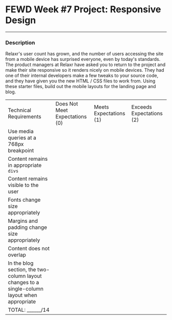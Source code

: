 # FEWD Week #7 Project: Responsive Design

---


### Description


Relaxr's user count has grown, and the number of users accessing the site from a mobile device has surprised everyone, even by today's standards. The product managers at Relaxr have asked you to return to the project and make their site responsive so it renders nicely on mobile devices. They had one of their internal developers make a few tweaks to your source code, and they have given you the new HTML / CSS files to work from. Using these starter files, build out the mobile layouts for the landing page and blog.

|                                                                                               |                                |                        |                          |
|-----------------------------------------------------------------------------------------------|--------------------------------|------------------------|--------------------------|
| Technical Requirements                                                                        | Does Not Meet Expectations (0) | Meets Expectations (1) | Exceeds Expectations (2) |
| Use media queries at a 768px breakpoint                                                       |                                |                        |                          |
| Content remains in appropriate ```divs```                                                     |                                |                        |                          |
| Content remains visible to the user                                                           |                                |                        |                          |
| Fonts change size appropriately                                                               |                                |                        |                          |
| Margins and padding change size appropriately                                                 |                                |                        |                          |
| Content does not overlap                                                                      |                                |                        |                          |
| In the blog section, the two-column layout changes to a single-column layout when appropriate |                                |                        |                          |
| TOTAL: ______/14                                                                              |                                |                        |                          |
